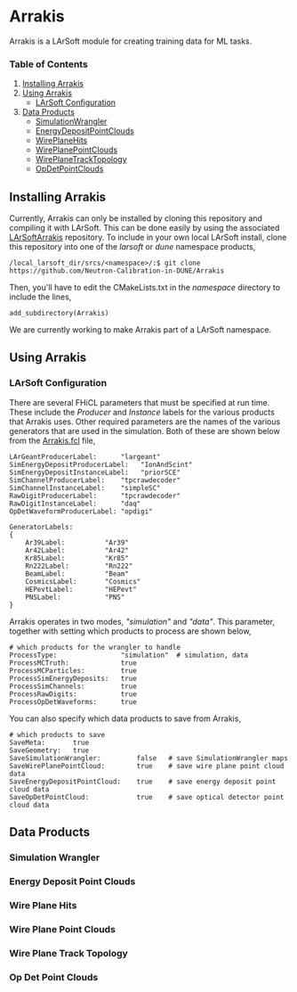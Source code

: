 # Arrakis

Arrakis is a LArSoft module for creating training data for ML tasks.  

### Table of Contents

1. [ Installing Arrakis ](#install)
2. [ Using Arrakis ](#usage)
	* [ LArSoft Configuration ](#config)
3. [ Data Products ](#data)
    * [ SimulationWrangler ](#wrangler)
    * [ EnergyDepositPointClouds ](#edeps)
    * [ WirePlaneHits ](#hits)
    * [ WirePlanePointClouds ](#pointclouds)
    * [ WirePlaneTrackTopology ](#tracktopology)
    * [ OpDetPointClouds ](#opdet)

<a name="install"></a>
## Installing Arrakis
Currently, Arrakis can only be installed by cloning this repository and compiling it with LArSoft.  This can be done easily by using the associated [LArSoftArrakis](https://github.com/Neutron-Calibration-in-DUNE/LArSoftArrakis) repository.  To include in your own local LArSoft install, clone this repository into one of the *larsoft* or *dune* namespace products,
```{bash}
/local_larsoft_dir/srcs/<namespace>/:$ git clone https://github.com/Neutron-Calibration-in-DUNE/Arrakis
```
Then, you'll have to edit the CMakeLists.txt in the *namespace* directory to include the lines,
```{cmake}
add_subdirectory(Arrakis)
```

We are currently working to make Arrakis part of a LArSoft namespace.

<a name="usage"></a>
## Using Arrakis

<a name="config"></a>

### LArSoft Configuration
There are several FHiCL parameters that must be specified at run time.  These include the *Producer* and *Instance* labels for the various products that Arrakis uses.  Other required parameters are the names of the various generators that are used in the simulation.  Both of these are shown below from the [Arrakis.fcl](https://github.com/Neutron-Calibration-in-DUNE/Arrakis/blob/main/Arrakis.fcl) file,
```{yaml}
LArGeantProducerLabel:      "largeant"
SimEnergyDepositProducerLabel:   "IonAndScint"
SimEnergyDepositInstanceLabel:   "priorSCE"
SimChannelProducerLabel:    "tpcrawdecoder"
SimChannelInstanceLabel:    "simpleSC"
RawDigitProducerLabel:      "tpcrawdecoder"
RawDigitInstanceLabel:      "daq"
OpDetWaveformProducerLabel: "opdigi"

GeneratorLabels: 
{
    Ar39Label:          "Ar39" 
    Ar42Label:          "Ar42"
    Kr85Label:          "Kr85"
    Rn222Label:         "Rn222"
    BeamLabel:          "Beam"
    CosmicsLabel:       "Cosmics"
    HEPevtLabel:        "HEPevt"
    PNSLabel:           "PNS"
}
```

Arrakis operates in two modes, *"simulation"* and *"data"*.  This parameter, together with setting which products to process are shown below,
```{yaml}
# which products for the wrangler to handle
ProcessType:                "simulation"  # simulation, data
ProcessMCTruth:             true
ProcessMCParticles:         true
ProcessSimEnergyDeposits:   true
ProcessSimChannels:         true
ProcessRawDigits:           true
ProcessOpDetWaveforms:      true
```

You can also specify which data products to save from Arrakis,
```{yaml}
# which products to save
SaveMeta:       true
SaveGeometry:   true
SaveSimulationWrangler:         false   # save SimulationWrangler maps
SaveWirePlanePointCloud:        true    # save wire plane point cloud data
SaveEnergyDepositPointCloud:    true    # save energy deposit point cloud data
SaveOpDetPointCloud:            true    # save optical detector point cloud data
```

<a name="data"></a>
## Data Products

<a name="wrangler"></a>
### Simulation Wrangler

<a name="edeps"></a>
### Energy Deposit Point Clouds

<a name="hits"></a>
### Wire Plane Hits

<a name="pointclouds"></a>
### Wire Plane Point Clouds

<a name="tracktopology"></a>
### Wire Plane Track Topology

<a name="opdet"></a>
### Op Det Point Clouds